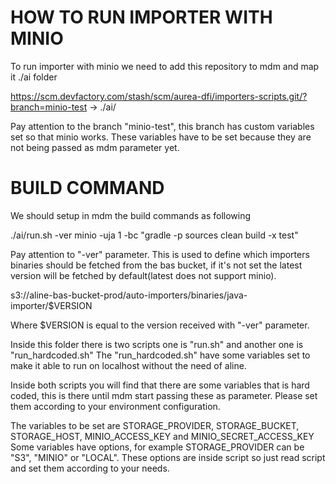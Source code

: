 # HOW TO RUN IMPORTER WITH MINIO

To run importer with minio we need to add this repository to mdm and map it ./ai folder

https://scm.devfactory.com/stash/scm/aurea-dfi/importers-scripts.git/?branch=minio-test  ->  ./ai/

Pay attention to the branch "minio-test", this branch has custom variables set so that minio works. These variables have to be set because they are not being passed as mdm parameter yet.

# BUILD COMMAND

We should setup in mdm the build commands as following

./ai/run.sh -ver minio -uja 1 -bc "gradle -p sources clean build -x test" 

Pay attention to "-ver" parameter. This is used to define which importers binaries should be fetched from the bas bucket, if it's not set the latest version will be fetched by default(latest does not support minio).

s3://aline-bas-bucket-prod/auto-importers/binaries/java-importer/$VERSION

Where $VERSION is equal to the version received with "-ver" parameter.

Inside this folder there is two scripts one is "run.sh" and another one is "run_hardcoded.sh"
The "run_hardcoded.sh" have some variables set to make it able to run on localhost without the need of aline.

Inside both scripts you will find that there are some variables that is hard coded, this is there until mdm start passing these as parameter. Please set them according to your environment configuration.

The variables to be set are STORAGE_PROVIDER, STORAGE_BUCKET, STORAGE_HOST, MINIO_ACCESS_KEY and MINIO_SECRET_ACCESS_KEY
Some variables have options, for example STORAGE_PROVIDER can be "S3", "MINIO" or "LOCAL". These options are inside script so just read
script and set them according to your needs.
